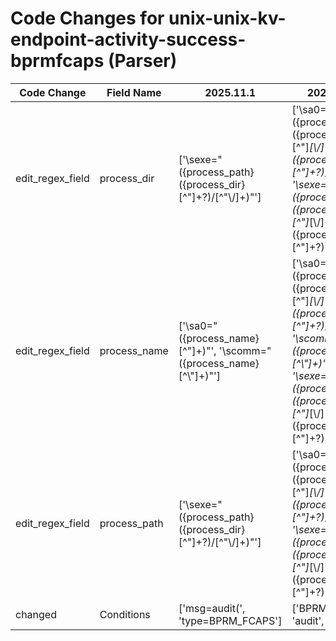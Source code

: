 # Code Changes for unix-unix-kv-endpoint-activity-success-bprmfcaps (Parser)

| Code Change | Field Name | 2025.11.1 | 2025.12.1 |
|-------------|------------|-----------|------------|
| edit_regex_field | process_dir | ['\sexe="({process_path}({process_dir}[^"]+?)\/[^"\\\/]+)"'] | ['\sa0="({process_path}({process_dir}[^"]*[\\\/]+)?({process_name}[^"]+?))"', '\sexe="({process_path}({process_dir}[^"]*[\\\/]+)?({process_name}[^"]+?))"'] |
| edit_regex_field | process_name | ['\sa0="({process_name}[^"]+)"', '\scomm="({process_name}[^\\"]+)"'] | ['\sa0="({process_path}({process_dir}[^"]*[\\\/]+)?({process_name}[^"]+?))"', '\scomm="({process_name}[^\\"]+)"', '\sexe="({process_path}({process_dir}[^"]*[\\\/]+)?({process_name}[^"]+?))"'] |
| edit_regex_field | process_path | ['\sexe="({process_path}({process_dir}[^"]+?)\/[^"\\\/]+)"'] | ['\sa0="({process_path}({process_dir}[^"]*[\\\/]+)?({process_name}[^"]+?))"', '\sexe="({process_path}({process_dir}[^"]*[\\\/]+)?({process_name}[^"]+?))"'] |
| changed | Conditions | ['msg=audit(', 'type=BPRM_FCAPS'] | ['BPRM_FCAPS', 'audit', 'msg='] |